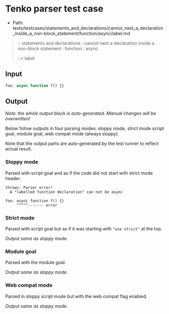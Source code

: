 # Tenko parser test case

- Path: tests/testcases/statements_and_declarations/cannot_nest_a_declaration_inside_a_non-block_statement/function/async/label.md

> :: statements and declarations : cannot nest a declaration inside a non-block statement : function : async
>
> ::> label

## Input


`````js
foo: async function f() {}
`````

## Output

_Note: the whole output block is auto-generated. Manual changes will be overwritten!_

Below follow outputs in four parsing modes: sloppy mode, strict mode script goal, module goal, web compat mode (always sloppy).

Note that the output parts are auto-generated by the test runner to reflect actual result.

### Sloppy mode

Parsed with script goal and as if the code did not start with strict mode header.

`````
throws: Parser error!
  A "labelled function declaration" can not be async

foo: async function f() {}
     ^^^^^------- error
`````

### Strict mode

Parsed with script goal but as if it was starting with `"use strict"` at the top.

_Output same as sloppy mode._

### Module goal

Parsed with the module goal.

_Output same as sloppy mode._

### Web compat mode

Parsed in sloppy script mode but with the web compat flag enabled.

_Output same as sloppy mode._
